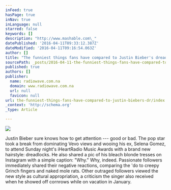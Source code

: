 ```yaml
---
inFeed: true
hasPage: true
inNav: true
inLanguage: null
starred: false
keywords: []
description: "http://www.mashable.com\_"
datePublished: '2016-04-11T09:33:12.387Z'
dateModified: '2016-04-11T09:16:54.063Z'
author: []
title: "The funniest things fans have compared to Justin Bieber's dread-ful new hairdo"
sourcePath: _posts/2016-04-11-the-funniest-things-fans-have-compared-to-justin-biebers-dr.md
published: true
authors: []
publisher:
  name: radiowave.com.na
  domain: www.radiowave.com.na
  url: null
  favicon: null
url: the-funniest-things-fans-have-compared-to-justin-biebers-dr/index.html
_context: 'http://schema.org'
_type: Article

---
```

![](https://the-grid-user-content.s3-us-west-2.amazonaws.com/9e7c42a0-c2e5-4487-af96-2a37d40aeb21.jpg)

Justin Bieber sure knows how to get attention --- good or bad. The pop star took a break from dominating Vevo views and wooing his ex, Selena Gomez, to attend Sunday night's iHeartRadio Music Awards with a brand new hairstyle: dreadlocks. He also shared a pic of his bleach blonde tresses on Instagram with a simple caption: "Why." Why, indeed. Passionate followers immediately shared their negative reactions, comparing the 'do to creepy Grinch fingers and naked mole rats. Other outraged followers viewed the new style as cultural appropriation, a criticism the singer also received when he showed off cornrows while on vacation in January.